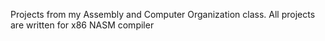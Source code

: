 Projects from my Assembly and Computer Organization class.
All projects are written for x86 NASM compiler
